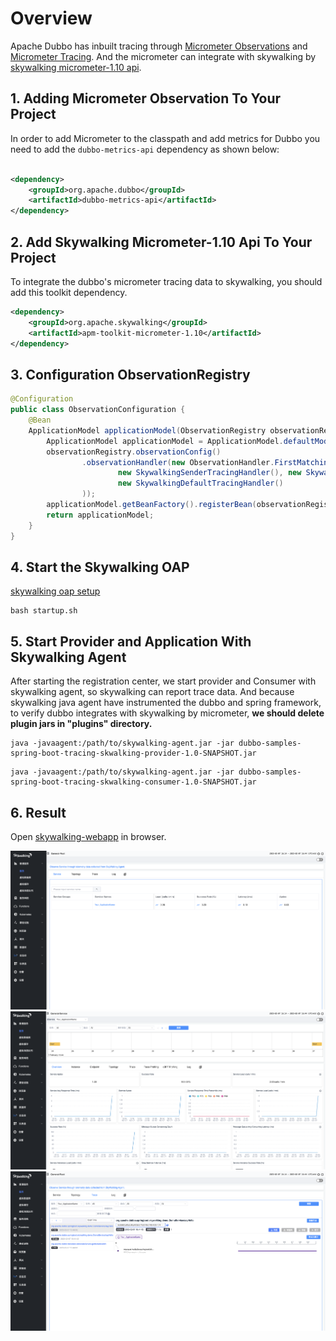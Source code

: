 # Overview
Apache Dubbo has inbuilt tracing through [Micrometer Observations](https://micrometer.io/)
and [Micrometer Tracing](https://github.com/micrometer-metrics/tracing). 
And the micrometer can integrate with skywalking by [skywalking micrometer-1.10 api](https://skywalking.apache.org/docs/skywalking-java/next/en/setup/service-agent/java-agent/application-toolkit-micrometer-1.10/).

## 1. Adding Micrometer Observation To Your Project
In order to add Micrometer to the classpath and add metrics for Dubbo you need to add the `dubbo-metrics-api` dependency
as shown below:
```xml

<dependency>
    <groupId>org.apache.dubbo</groupId>
    <artifactId>dubbo-metrics-api</artifactId>
</dependency>
```

## 2. Add Skywalking Micrometer-1.10 Api To Your Project
To integrate the dubbo's micrometer tracing data to skywalking, you should add this toolkit dependency.
```xml
<dependency>
    <groupId>org.apache.skywalking</groupId>
    <artifactId>apm-toolkit-micrometer-1.10</artifactId>
</dependency>
```

## 3. Configuration ObservationRegistry
```java
@Configuration
public class ObservationConfiguration {
    @Bean
    ApplicationModel applicationModel(ObservationRegistry observationRegistry) {
        ApplicationModel applicationModel = ApplicationModel.defaultModel();
        observationRegistry.observationConfig()
                .observationHandler(new ObservationHandler.FirstMatchingCompositeObservationHandler(
                        new SkywalkingSenderTracingHandler(), new SkywalkingReceiverTracingHandler(),
                        new SkywalkingDefaultTracingHandler()
                ));
        applicationModel.getBeanFactory().registerBean(observationRegistry);
        return applicationModel;
    }
}
```
## 4. Start the Skywalking OAP
[skywalking oap setup](https://skywalking.apache.org/docs/main/v9.3.0/en/setup/backend/backend-setup/)
```shell
bash startup.sh
```
## 5. Start Provider and Application With Skywalking Agent
After starting the registration center, we start provider and Consumer with skywalking agent, so skywalking can report trace data.
And because skywalking java agent have instrumented the dubbo and spring framework, to verify dubbo integrates with skywalking by micrometer,
**we should delete plugin jars in "plugins" directory.**
```shell
java -javaagent:/path/to/skywalking-agent.jar -jar dubbo-samples-spring-boot-tracing-skwalking-provider-1.0-SNAPSHOT.jar
```
```shell
java -javaagent:/path/to/skywalking-agent.jar -jar dubbo-samples-spring-boot-tracing-skwalking-consumer-1.0-SNAPSHOT.jar
```
## 6. Result
Open [skywalking-webapp](http://localhost:8080/) in browser.

![skywalking-trace-result-1](skywalking-trace-result-1.png)
![skywalking-trace-result-2](skywalking-trace-result-2.png)
![skywalking-trace-result-2](skywalking-trace-result-3.png)